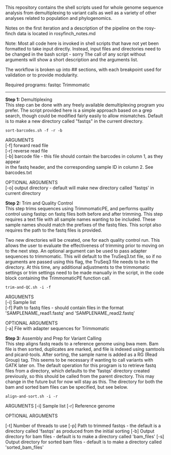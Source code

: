 This repository contains the shell scripts used for whole genome sequence analysis from demultiplexing to variant calls as well as a variety of other analyses related to population and phylogenomics.

Notes on the first iteration and a description of the pipeline on the rosy-finch data is located in rosyfinch_notes.md

Note: Most all code here is invoked in shell scripts that have not yet been formatted to take input directly. Instead, input files and directories need to be changed in the bash script - sorry
The call of any script without arguments will show a short description and the arguments list.

The workflow is broken up into ## sections, with each breakpoint used for validation or to provide modularity.

Required programs:
fastqc
Trimmomatic


------------------------------------------------------------------------------------------------------

**Step 1:** Demultiplexing \
This step can be done with any freely available demultiplexing program you prefer. The script provided here is a simple approach based on a grep search, though could be modified fairly easily to allow mismatches. Default is to make a new directory called "fastqs" in the current directory.

    sort-barcodes.sh -f -r -b

ARGUMENTS \
[-f] forward read file \
[-r] reverse read file \
[-b] barcode file - this file should contain the barcodes in column 1, as    they appear \
     in the fastq header, and the corresponding sample ID in column 2. See barcodes.txt

OPTIONAL ARGUMENTS \
[-o] output directory - default will make new directory called 'fastqs' in current directory

**Step 2:** Trim and Quality Control \
This step trims sequences using TrimmomaticPE, and performs quality control using fastqc on fastq files both before and after trimming. This step requires a text file with all sample names wanting to be included. These sample names should match the prefixes of the fastq files. This script also requires the path to the fastq files is provided.

Two new directories will be created, one for each quality control run. This allows the user to evaluate the effectiveness of trimming prior to moving on to the next step. An optional argument can be used to pass adapter sequences to trimmomatic. This will default to the TruSeq3.txt file, so if no arguments are passed using this flag, the TruSeq3 file needs to be in the directory. At this time, any additional adjustments to the trimmomatic settings or trim settings need to be made manually in the script, in the code block containing the TrimmomaticPE function call.

    trim-and-QC.sh -i -f

ARGUMENTS \
[-i] Sample list \
[-f] Path to fastq files - should contain files in the format 'SAMPLENAME_read1.fastq' and 'SAMPLENAME_read2.fastq'

OPTIONAL ARGUMENTS \
[-a] File with adapter sequences for Trimmomatic

**Step 3:** Assembly and Prep for Variant Calling \
This step aligns fastq reads to a reference genome using bwa mem.
Bam file is then sorted, duplicates are marked, and file is indexed using
samtools and picard-tools. After sorting, the sample name is added as a RG (Read Group) tag. This seems to be necessary if wanting to call variants with GATK later on. The default operation for this program is to retrieve fastq files from a directory, which defaults to the 'fastqs' directory created previously, so this should be called from the parent directory. This may change in the future but for now will stay as this. The directory for both the bam and sorted bam files can be specified, but see below.

    align-and-sort.sh -i -r

ARGUMENTS
[-i] Sample list
[-r] Reference genome

OPTIONAL ARGUMENTS

[-t] Number of threads to use
[-p] Path to trimmed fastqs - the default is a directory called 'fastqs' as
     produced from the initial sorting
[-b] Output directory for bam files - default is to make a directory
     called 'bam_files'
[-s] Output directory for sorted bam files - default is to make a
     directory called 'sorted_bam_files'
